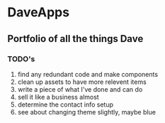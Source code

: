 # DaveApps

## Portfolio of all the things Dave

### TODO's

1. find any redundant code and make components
2. clean up assets to have more relevent items
3. write a piece of what I've done and can do
4. sell it like a business almost
5. determine the contact info setup
6. see about changing theme slightly, maybe blue

